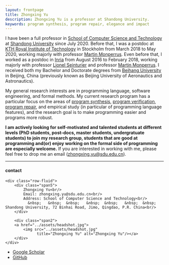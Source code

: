 ```yaml
---
layout: frontpage
title: Zhongxing Yu
description: Zhongxing Yu is a professor at Shandong University. 
keywords: program synthesis, program repair, elegance and impact
---
```


I have been a full professor in [School of Computer Science and Technology](https://www.cs.sdu.edu.cn/) at [Shandong University](http://www.en.sdu.edu.cn/) since July 2020. Before that, I was a postdoc at [KTH Royal Institute of Technology](https://www.kth.se/en) in Stockholm from March 2018 to May 2020, working majorly with professor [Martin Monperrus](https://www.monperrus.net/martin/). Even before that, I worked as a postdoc in [Inria](https://www.inria.fr/en) from August 2016 to February 2018, working majorly with professor [Lionel Seinturier](http://chercheurs.lille.inria.fr/~seinturi/) and professor [Martin Monperrus](https://www.monperrus.net/martin/). I received both my Bachelor and Doctorate degrees from [Beihang University](https://ev.buaa.edu.cn/) in Beijing, China (previously known as Beijing University of Aeronautics and Astronautics).



My general research interests are in programming language, software engineering, and formal methods. My current research program has a particular focus on the areas of [program synthesis](https://www.microsoft.com/en-us/research/wp-content/uploads/2017/10/program_synthesis_now.pdf), [program verification](https://cse.usf.edu/~haozheng/lib/verification/general/survey-sw-fv.pdf), [program repair](https://hal.archives-ouvertes.fr/hal-01206501/file/survey-automatic-repair.pdf), and empirical study (in particular of programming language features), and the research goal is to make programming easier and programs more robust.



<b>I am actively looking for self-motivated and talented students at different levels (PhD students, post-docs, master students, undergratuate students) to join my research group, students that are good at programming and(or) enjoy working on the formal side of programming are especially welcome.</b> If you are interested in working with me, please feel free to drop me an email (zhongxing.yu@sdu.edu.cn). 

---


<div class="container">
<h4><a name="contact"></a>contact</h4>

    <div class="row-fluid">
        <div class="span5">
            Zhongxing Yu<br/>
            Email: zhongxing.yu@sdu.edu.cn<br/>
            Address: School of Computer Science and Technology<br/>
              &nbsp;   &nbsp;  &nbsp;   &nbsp;  &nbsp;   &nbsp;  &nbsp; Shandong University, 72 Binhai Road, Jimo, Qingdao, P.R. China<br/>
        </div>

        <div class="span2">
        <a href="../assets/headshot.jpg">
            <img src="../assets/headshot.jpg"
                  title="Zhongxing Yu" alt="Zhongxing Yu"/></a>
        </div>
    </div>
</div>

<div class="navbar">
  <div class="navbar-inner">
      <ul class="nav">
          <li><a href="https://scholar.google.fr/citations?user=kXl61c4AAAAJ&hl=en">Google Scholar</a></li>
          <li><a href="https://github.com/zhongxingyu">GitHub</a></li>
      </ul>
  </div>
</div>
